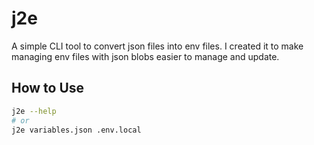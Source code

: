 # j2e

A simple CLI tool to convert json files into env files. I created it to make managing env files with json blobs easier to manage and update.

## How to Use

```bash
j2e --help
# or
j2e variables.json .env.local
```
